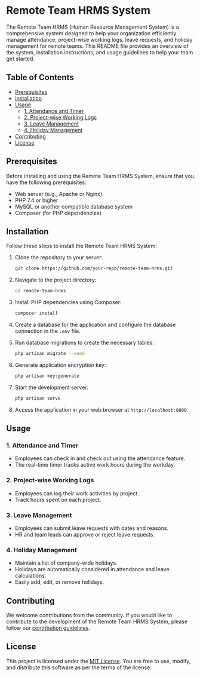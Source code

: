 # Remote Team HRMS System

The Remote Team HRMS (Human Resource Management System) is a comprehensive system designed to help your organization efficiently manage attendance, project-wise working logs, leave requests, and holiday management for remote teams. This README file provides an overview of the system, installation instructions, and usage guidelines to help your team get started.

## Table of Contents

- [Prerequisites](#prerequisites)
- [Installation](#installation)
- [Usage](#usage)
  - [1. Attendance and Timer](#1-attendance-and-timer)
  - [2. Project-wise Working Logs](#2-project-wise-working-logs)
  - [3. Leave Management](#3-leave-management)
  - [4. Holiday Management](#4-holiday-management)
- [Contributing](#contributing)
- [License](#license)

## Prerequisites

Before installing and using the Remote Team HRMS System, ensure that you have the following prerequisites:

- Web server (e.g., Apache or Nginx)
- PHP 7.4 or higher
- MySQL or another compatible database system
- Composer (for PHP dependencies)

## Installation

Follow these steps to install the Remote Team HRMS System:

1. Clone the repository to your server:

   ```bash
   git clone https://github.com/your-repo/remote-team-hrms.git
   ```

2. Navigate to the project directory:

   ```bash
   cd remote-team-hrms
   ```

3. Install PHP dependencies using Composer:

   ```bash
   composer install
   ```

4. Create a database for the application and configure the database connection in the `.env` file.

5. Run database migrations to create the necessary tables:

   ```bash
   php artisan migrate --seed
   ```

6. Generate application encryption key:

   ```bash
   php artisan key:generate
   ```

7. Start the development server:

   ```bash
   php artisan serve
   ```

8. Access the application in your web browser at `http://localhost:8000`.

## Usage

### 1. Attendance and Timer

- Employees can check in and check out using the attendance feature.
- The real-time timer tracks active work hours during the workday.

### 2. Project-wise Working Logs

- Employees can log their work activities by project.
- Track hours spent on each project.

### 3. Leave Management

- Employees can submit leave requests with dates and reasons.
- HR and team leads can approve or reject leave requests.

### 4. Holiday Management

- Maintain a list of company-wide holidays.
- Holidays are automatically considered in attendance and leave calculations.
- Easily add, edit, or remove holidays.

## Contributing

We welcome contributions from the community. If you would like to contribute to the development of the Remote Team HRMS System, please follow our [contribution guidelines](CONTRIBUTING.md).

## License

This project is licensed under the [MIT License](LICENSE). You are free to use, modify, and distribute this software as per the terms of the license.
